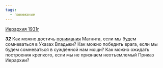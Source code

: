 ```yaml
---
tags:
  - понимание
---
```


[Иерархия 1931г](/agni/1931)

___32___
Как можно достичь [понимания](/tag/#понимание) Магнита, если мы будем сомневаться в Указах Владыки? Как можно победить врага, если мы будем сомневаться в суждённой нам мощи? Как можно ожидать построения крепкого, если мы не признаем неотъемлемый Приказ Иерархии?   

